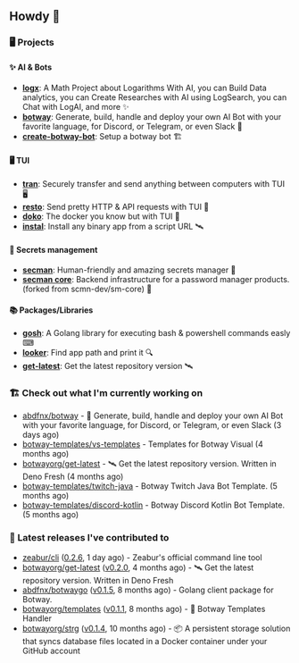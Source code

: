 ## Howdy 👋

### 🖥️ Projects

#### ✨ AI & Bots

- [**logx**](https://lx.hop.sh): A Math Project about Logarithms With AI, you can Build Data analytics, you can Create Researches with AI using LogSearch, you can Chat with LogAI, and more ✨
- [**botway**](https://github.com/abdfnx/botway): Generate, build, handle and deploy your own AI Bot with your favorite language, for Discord, or Telegram, or even Slack 🤖
- [**create-botway-bot**](https://github.com/abdfnx/create-botway-bot): Setup a botway bot 🏗️

#### 🖥 TUI

- [**tran**](https://github.com/abdfnx/tran): Securely transfer and send anything between computers with TUI 🖥
- [**resto**](https://github.com/abdfnx/resto): Send pretty HTTP & API requests with TUI 🔗
- [**doko**](https://github.com/abdfnx/doko): The docker you know but with TUI 🐳
- [**instal**](https://github.com/abdfnx/instal): Install any binary app from a script URL 🛰️

#### 🔐 Secrets management

- [**secman**](https://github.com/scmn-dev/secman): Human-friendly and amazing secrets manager 👊
- [**secman core**](https://github.com/scmn-dev/core): Backend infrastructure for a password manager products. (forked from scmn-dev/sm-core) 📡️

#### 📚 Packages/Libraries

- [**gosh**](https://github.com/abdfnx/gosh): A Golang library for executing bash & powershell commands easly ⌨
- [**looker**](https://github.com/abdfnx/looker): Find app path and print it 🔍
- [**get-latest**](https://github.com/scmn-dev/get-latest): Get the latest repository version 🛰️

### 🏗️ Check out what I'm currently working on


- [abdfnx/botway](https://github.com/abdfnx/botway) - 🤖 Generate, build, handle and deploy your own AI Bot with your favorite language, for Discord, or Telegram, or even Slack (3 days ago)
- [botway-templates/vs-templates](https://github.com/botway-templates/vs-templates) - Templates for Botway Visual (4 months ago)
- [botwayorg/get-latest](https://github.com/botwayorg/get-latest) - 🛰️ Get the latest repository version. Written in Deno Fresh (4 months ago)
- [botway-templates/twitch-java](https://github.com/botway-templates/twitch-java) - Botway Twitch Java Bot Template. (5 months ago)
- [botway-templates/discord-kotlin](https://github.com/botway-templates/discord-kotlin) - Botway Discord Kotlin Bot Template. (5 months ago)

### 🔭 Latest releases I've contributed to

- [zeabur/cli](https://github.com/zeabur/cli) ([0.2.6](https://github.com/zeabur/cli/releases/tag/0.2.6), 1 day ago) - Zeabur&#39;s official command line tool
- [botwayorg/get-latest](https://github.com/botwayorg/get-latest) ([v0.2.0](https://github.com/botwayorg/get-latest/releases/tag/v0.2.0), 4 months ago) - 🛰️ Get the latest repository version. Written in Deno Fresh
- [abdfnx/botwaygo](https://github.com/abdfnx/botwaygo) ([v0.1.5](https://github.com/abdfnx/botwaygo/releases/tag/v0.1.5), 8 months ago) - Golang client package for Botway.
- [botwayorg/templates](https://github.com/botwayorg/templates) ([v0.1.1](https://github.com/botwayorg/templates/releases/tag/v0.1.1), 8 months ago) - 🎲 Botway Templates Handler
- [botwayorg/strg](https://github.com/botwayorg/strg) ([v0.1.4](https://github.com/botwayorg/strg/releases/tag/v0.1.4), 10 months ago) - 📦 A persistent storage solution that syncs database files located in a Docker container under your GitHub account
